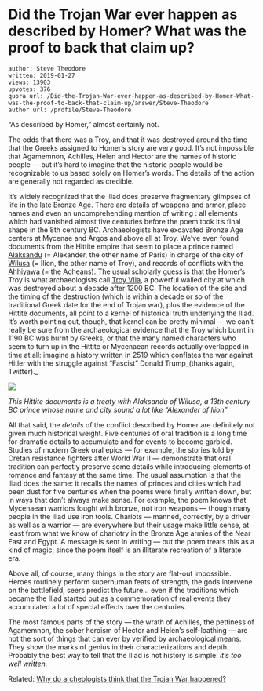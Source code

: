 # Did the Trojan War ever happen as described by Homer? What was the proof to back that claim up?

	author: Steve Theodore
	written: 2019-01-27
	views: 13903
	upvotes: 376
	quora url: /Did-the-Trojan-War-ever-happen-as-described-by-Homer-What-was-the-proof-to-back-that-claim-up/answer/Steve-Theodore
	author url: /profile/Steve-Theodore


“As described by Homer,” almost certainly not.

The odds that there was a Troy, and that it was destroyed around the time that the Greeks assigned to Homer’s story are very good. It’s not impossible that Agamemnon, Achilles, Helen and Hector are the names of historic people — but it’s hard to imagine that the historic people would be recognizable to us based solely on Homer’s words. The details of the action are generally not regarded as credible.

It’s widely recognized that the Iliad does preserve fragmentary glimpses of life in the late Bronze Age. There are details of weapons and armor, place names and even an uncomprehending mention of writing : all elements which had vanished almost five centuries before the poem took it’s final shape in the 8th century BC. Archaeologists have excavated Bronze Age centers at Mycenae and Argos and above all at Troy. We’ve even found documents from the Hittite empire that seem to place a prince named [Alaksandu](https://en.wikipedia.org/wiki/Alaksandu) (= Alexander, the other name of Paris) in charge of the city of [Wilusa](https://en.wikipedia.org/wiki/Wilusa) (= Ilion, the other name of Troy), and records of conflicts with the [Ahhiyawa](https://en.wikipedia.org/wiki/Achaeans_(Homer)#Hittite_documents) (= the Acheans). The usual scholarly guess is that the Homer’s Troy is what archaeologists call [Troy VIIa](https://en.wikipedia.org/wiki/Troy_VII), a powerful walled city at which was destroyed about a decade after 1200 BC. The location of the site and the timing of the destruction (which is within a decade or so of the traditional Greek date for the end of Trojan war), plus the evidence of the Hittite documents, all point to a kernel of historical truth underlying the Iliad. It’s worth pointing out, though, that kernel can be pretty minimal — we can’t really be sure from the archaeological evidence that the Troy which burnt in 1190 BC was burnt by Greeks, or that the many named characters who seem to turn up in the Hittite or Mycenaean records actually overlapped in time at all: imagine a history written in 2519 which conflates the war against Hitler with the struggle against “Fascist” Donald Trump_(thanks again, Twitter)._ 

![](https://qph.fs.quoracdn.net/main-qimg-ef77531fbea168b27373aaff8c340b31)

_This Hittite documents is a treaty with Alaksandu of Wilusa, a 13th century BC prince whose name and city sound a lot like “Alexander of Ilion”_ 

All that said, the _details_  of the conflict described by Homer are definitely not given much historical weight. Five centuries of oral tradition is a long time for dramatic details to accumulate and for events to become garbled. Studies of modern Greek oral epics — for example, the stories told by Cretan resistance fighters after World War II — demonstrate that oral tradition can perfectly preserve some details while introducing elements of romance and fantasy at the same time. The usual assumption is that the Iliad does the same: it recalls the names of princes and cities which had been dust for five centuries when the poems were finally written down, but in ways that don’t always make sense. For example, the poem knows that Mycenaean warriors fought with bronze, not iron weapons — though many people in the Iliad use iron tools. Chariots — manned, correctly, by a driver as well as a warrior — are everywhere but their usage make little sense, at least from what we know of chariotry in the Bronze Age armies of the Near East and Egypt. A message is sent in writing — but the poem treats this as a kind of magic, since the poem itself is an illiterate recreation of a literate era.

Above all, of course, many things in the story are flat-out impossible. Heroes routinely perform superhuman feats of strength, the gods intervene on the battlefield, seers predict the future… even if the traditions which became the Iliad started out as a commemoration of real events they accumulated a lot of special effects over the centuries.

The most famous parts of the story — the wrath of Achilles, the pettiness of Agamemnon, the sober heroism of Hector and Helen’s self-loathing — are not the sort of things that can ever by verified by archaeological means. They show the marks of genius in their characterizations and depth. Probably the best way to tell that the Iliad is not history is simple: _it’s too well written._ 

Related: [Why do archeologists think that the Trojan War happened?](https://www.quora.com/Why-do-archeologists-think-that-the-Trojan-War-happened)

